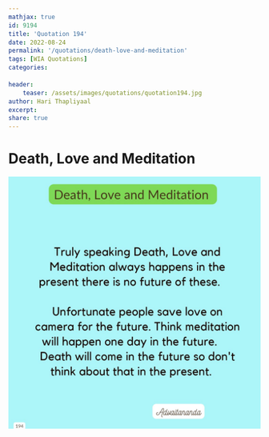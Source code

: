 ```yaml
---
mathjax: true
id: 9194
title: 'Quotation 194'
date: 2022-08-24
permalink: '/quotations/death-love-and-meditation'
tags: [WIA Quotations] 
categories: 

header:
    teaser: /assets/images/quotations/quotation194.jpg
author: Hari Thapliyaal 
excerpt:
share: true 
---
```


# Death, Love and Meditation

![Death, Love and Meditation](/assets/images/quotations/quotation194.jpg)
